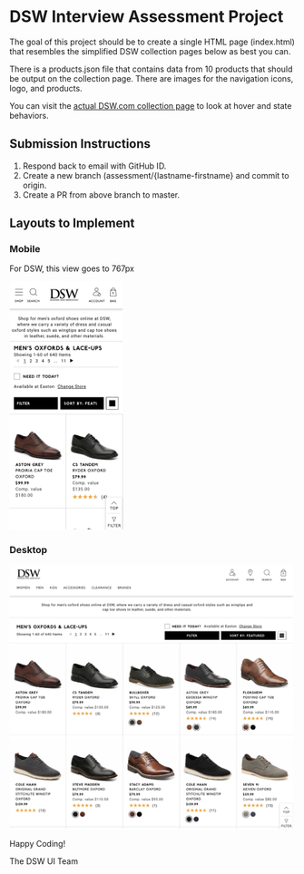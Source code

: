 # DSW Interview Assessment Project
The goal of this project should be to create a single HTML page (index.html) that resembles the simplified DSW collection pages below as best you can.

There is a products.json file that contains data from 10 products that should be output on the collection page.
There are images for the navigation icons, logo, and products.

You can visit the <a href="https://www.dsw.com/en/us/category/mens-oxfords/N-1z141hwZ1z128urZ1z141ju?No=0" target="_blank">actual DSW.com collection page</a> to look at hover and state behaviors.


<h2>Submission Instructions</h2>
<ol>
  <li>Respond back to email with GitHub ID.</li>
  <li>Create a new branch (assessment/{lastname-firstname} and commit to origin.</li>
  <li>Create a PR from above branch to master.</li>
</ol>

<h2>Layouts to Implement</h2>
<div>
  <h3>Mobile</h3>
  <p>For DSW, this view goes to 767px</p>
  <p><img src="collection-page-mobile.png" width="200" /></p>
</div>
<div>
    <h3>Desktop</h3>
   <p><img src="collection-page-desktop.png" width="500"/></p>
</div>


Happy Coding!

The DSW UI Team
